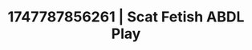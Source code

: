 ---
categories:
- Wrestling domination
- Erotic dream roleplay
- Mindful sex
- Mirror play
- Soft domination
image: /assets/images/1747787856261.jpg
layout: post
seo:
  description: Featured content with high-quality Scat Fetish, ABDL Play. HD images
    available.
  keywords: Scat Fetish, ABDL Play
  og_image: /assets/images/1747787856261.jpg
  schema_type: VisualArtwork
tags:
- '#1747787856261'
- Scat Fetish
- ABDL Play
title: 1747787856261 | Scat Fetish ABDL Play
---